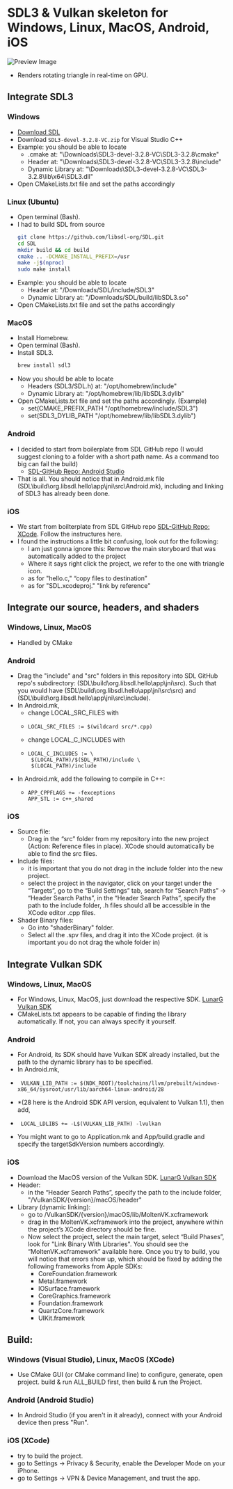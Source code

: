 # SDL3 & Vulkan skeleton for Windows, Linux, MacOS, Android, iOS
![Preview Image](Screenshot.png)
- Renders rotating triangle in real-time on GPU.
## Integrate SDL3
### Windows
- [Download SDL](https://github.com/libsdl-org/SDL/releases)
- Download `SDL3-devel-3.2.8-VC.zip` for Visual Studio C++
- Example: you should be able to locate
   - .cmake at: "\Downloads\SDL3-devel-3.2.8-VC\SDL3-3.2.8\cmake"
   - Header at: "\Downloads\SDL3-devel-3.2.8-VC\SDL3-3.2.8\include"
   - Dynamic Library at: "\Downloads\SDL3-devel-3.2.8-VC\SDL3-3.2.8\lib\x64\SDL3.dll"
- Open CMakeLists.txt file and set the paths accordingly
### Linux (Ubuntu)
- Open terminal (Bash).
- I had to build SDL from source
   ```bash
   git clone https://github.com/libsdl-org/SDL.git
   cd SDL
   mkdir build && cd build
   cmake .. -DCMAKE_INSTALL_PREFIX=/usr
   make -j$(nproc)
   sudo make install
- Example: you should be able to locate
   - Header at: "/Downloads/SDL/include/SDL3"
   - Dynamic Library at: "/Downloads/SDL/build/libSDL3.so"
- Open CMakeLists.txt file and set the paths accordingly

### MacOS
- Install Homebrew.
- Open terminal (Bash).
- Install SDL3.
   ```bash
   brew install sdl3
- Now you should be able to locate
   - Headers (SDL3/SDL.h) at: "/opt/homebrew/include"
   - Dynamic Library at: "/opt/homebrew/lib/libSDL3.dylib"
- Open CMakeLists.txt file and set the paths accordingly. (Example)
   - set(CMAKE_PREFIX_PATH "/opt/homebrew/include/SDL3")
   - set(SDL3_DYLIB_PATH "/opt/homebrew/lib/libSDL3.dylib")
 
 ### Android
- I decided to start from boilerplate from SDL GitHub repo (I would suggest cloning to a folder with a short path name. As a command too big can fail the build)
   - [SDL-GitHub Repo: Android Studio](https://github.com/libsdl-org/SDL/blob/main/docs/INTRO-androidstudio.md)
- That is all. You should notice that in Android.mk file (SDL\build\org.libsdl.hello\app\jni\src\Android.mk), including and linking of SDL3 has already been done.
### iOS
- We start from boilterplate from SDL GitHub repo [SDL-GitHub Repo: XCode](https://github.com/libsdl-org/SDL/blob/main/docs/INTRO-xcode.md). Follow the instructures here.
- I found the instructions a little bit confusing, look out for the following:
   - I am just gonna ignore this: Remove the main storyboard that was automatically added to the project
   - Where it says right click the project, we refer to the one with triangle icon.
   - as for "hello.c," “copy files to destination”
   - as for "SDL.xcodeproj." "link by reference"
## Integrate our source, headers, and shaders
### Windows, Linux, MacOS
- Handled by CMake
### Android
- Drag the "include" and "src" folders in this repository into SDL GitHub repo's subdirectory: (SDL\build\org.libsdl.hello\app\jni\src). Such that you would have (SDL\build\org.libsdl.hello\app\jni\src\src) and (SDL\build\org.libsdl.hello\app\jni\src\include).
- In Android.mk,
   - change LOCAL_SRC_FILES with
   - ```make
     LOCAL_SRC_FILES := $(wildcard src/*.cpp)
   - change LOCAL_C_INCLUDES with
   - ```make
     LOCAL_C_INCLUDES := \
      $(LOCAL_PATH)/$(SDL_PATH)/include \
      $(LOCAL_PATH)/include
- In Android.mk, add the following to compile in C++:
   - ```make
     APP_CPPFLAGS += -fexceptions
     APP_STL := c++_shared
### iOS
- Source file:
   - Drag in the “src” folder from my repository into the new project (Action: Reference files in place). XCode should automatically be able to find the src files.
- Include files:
   - it is important that you do not drag in the include folder into the new project.
   - select the project in the navigator, click on your target under the “Targets”, go to the “Build Settings” tab, search for “Search Paths” -> “Header Search Paths”, in the “Header Search Paths”, specify the path to the include folder, .h files should all be accessible in the XCode editor .cpp files.
- Shader Binary files:
   - Go into "shaderBinary" folder.
   - Select all the .spv files, and drag it into the XCode project. (it is important you do not drag the whole folder in)
## Integrate Vulkan SDK
### Windows, Linux, MacOS
- For Windows, Linux, MacOS, just download the respective SDK. [LunarG Vulkan SDK](https://vulkan.lunarg.com/)
- CMakeLists.txt appears to be capable of finding the library automatically. If not, you can always specify it yourself.
### Android
- For Android, its SDK should have Vulkan SDK already installed, but the path to the dynamic library has to be specified.
- In Android.mk, 
- ```make
   VULKAN_LIB_PATH := $(NDK_ROOT)/toolchains/llvm/prebuilt/windows-x86_64/sysroot/usr/lib/aarch64-linux-android/28
- *(28 here is the Android SDK API version, equivalent to Vulkan 1.1), then add,
- ```make
   LOCAL_LDLIBS += -L$(VULKAN_LIB_PATH) -lvulkan
- You might want to go to Application.mk and App/build.gradle and specify the targetSdkVersion numbers accordingly.
### iOS
- Download the MacOS version of the Vulkan SDK. [LunarG Vulkan SDK](https://vulkan.lunarg.com/)
- Header:
   - in the “Header Search Paths”, specify the path to the include folder, "/VulkanSDK/{version}/macOS/header"
- Library (dynamic linking):
   - go to /VulkanSDK/{version}/macOS/lib/MoltenVK.xcframework
   - drag in the MoltenVK.xcframework into the project, anywhere within the project’s XCode directory should be fine.
   - Now select the project, select the main target, select “Build Phases”, look for "Link Binary With Libraries". You should see the “MoltenVK.xcframework” available here. Once you try to build, you will notice that errors show up, which should be fixed by adding the following frameworks from Apple SDKs:
      - CoreFoundation.framework
      - Metal.framework
      - IOSurface.framework
      - CoreGraphics.framework
      - Foundation.framework
      - QuartzCore.framework
      - UIKit.framework

## Build:
### Windows (Visual Studio), Linux, MacOS (XCode)
- Use CMake GUI (or CMake command line) to configure, generate, open project. build & run ALL_BUILD first, then build & run the Project. 
### Android (Android Studio)
- In Android Studio (if you aren't in it already), connect with your Android device then press "Run".
### iOS (XCode)
- try to build the project.
- go to Settings -> Privacy & Security, enable the Developer Mode on your iPhone.
- go to Settings -> VPN & Device Management, and trust the app.
